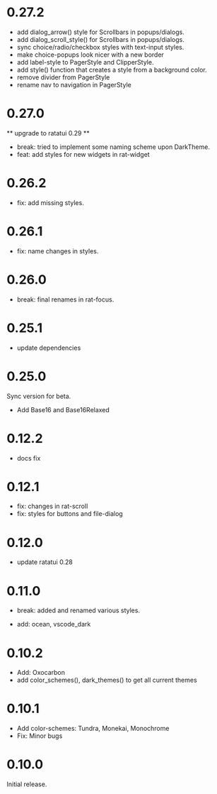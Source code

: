 # 0.27.2

* add dialog_arrow() style for Scrollbars in popups/dialogs.
* add dialog_scroll_style() for Scrollbars in popups/dialogs.
* sync choice/radio/checkbox styles with text-input styles.
* make choice-popups look nicer with a new border
* add label-style to PagerStyle and ClipperStyle.
* add style() function that creates a style from a background color.
* remove divider from PagerStyle
* rename nav to navigation in PagerStyle

# 0.27.0

** upgrade to ratatui 0.29 **

* break: tried to implement some naming scheme upon DarkTheme.
* feat: add styles for new widgets in rat-widget

# 0.26.2

* fix: add missing styles.

# 0.26.1

* fix: name changes in styles.

# 0.26.0

* break: final renames in rat-focus.

# 0.25.1

* update dependencies

# 0.25.0

Sync version for beta.

* Add Base16 and Base16Relaxed

# 0.12.2

* docs fix

# 0.12.1

* fix: changes in rat-scroll
* fix: styles for buttons and file-dialog

# 0.12.0

* update ratatui 0.28

# 0.11.0

* break: added and renamed various styles.

* add: ocean, vscode_dark

# 0.10.2

* Add: Oxocarbon
* add color_schemes(), dark_themes() to get all current themes

# 0.10.1

* Add color-schemes: Tundra, Monekai, Monochrome
* Fix: Minor bugs

# 0.10.0

Initial release. 
